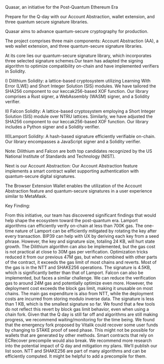 Quasar, an initiative for the Post-Quantum Ethereum Era

Prepare for the Q-day with our Account Abstraction, wallet extension, and three quantum secure signature libraries.

Quasar aims to advance quantum-secure cryptography for production. 

The project comprises three main components: Account Abstraction (AA), a web wallet extension, and three quantum-secure signature libraries.

At its core lies our quantum-secure signature library, which incorporates three selected signature schemes.Our team has adapted the signing algorithm to optimize compatibility on-chain and have implemented verifiers in Solidity.

I) Dilithium Solidity: a lattice-based cryptosystem utilizing Learning With Error (LWE) and Short Integer Solution (SIS) modules. We have tailored the SHA256 component to our keccak256-based XOF function. Our library comprises a Rust signer, a WebAssembly (WASM) signer, and a Solidity verifier.

II) Falcon Solidity: A lattice-based cryptosystem employing a Short Integer Solution (SIS) module over NTRU lattices. Similarly, we have adjusted the SHA256 component to our keccak256-based XOF function. Our library includes a Python signer and a Solidity verifier.

III)Lamport Solidity: A hash-based signature efficiently verifiable on-chain. Our library encompasses a JavaScript signer and a Solidity verifier.

Note: Dilithium and Falcon are both top candidates recognized by the US National Institute of Standards and Technology (NIST).

Next is our Account Abstraction:
Our Account Abstraction feature implements a smart contract wallet supporting authentication with quantum-secure digital signatures.
         
The Browser Extension Wallet enables the utilization of the Account Abstraction feature and quantum-secure signatures in a user experience similar to MetaMask.

Key Finding:

From this initiative, our team has discovered significant findings that would help shape the ecosystem toward the post-quantum era.
Lamport algorithms can efficiently verify on-chain at less than 700K gas. The one-time nature of Lamport can be efficiently mitigated by rotating the key after every transaction. BIP39 can help with UX by deriving each key from a seed phrase. However, the key and signature size, totaling 24 KB, will hurt state growth.
The Dilithium algorithm can also be implemented, but the gas cost is not practical at close to 30M gas per verification. Optimization tricks reduced it from our previous 47M gas, but when combined with other parts of the contract, it exceeds the gas limit of most chains and reverts. Most of the gas is in the NTT and SHAKE256 operations. The signature is 4.5KB, which is significantly better than that of Lamport.
Falcon can also be implemented, but faces a similar challenge. We can reduce the verification gas to around 24M gas and potentially optimize even more. However, the deployment cost exceeds the block gas limit, making it unusable on most chains. The main gas expenditure is also from NTT, while the deployment costs are incurred from storing modulo inverse data. The signature is less than 1 KB, which is the smallest signature so far.
We found that a few tools do not reflect this revert by block gas limit behavior, even when using a chain fork.
Given that the Q day is still far off and algorithms are still making progress, we recommend waiting/monitoring for the time being.
We found that the emergency fork proposed by Vitalik could recover some user funds by changing to STAKE proof of seed phase. This might not be possible for wallets that are generated by other methods. Smart contracts that rely on ECRecover precompile would also break. We recommend more research into the potential impact of Q day and mitigation my plans. We’ll publish our list soon.
NTT and SHAKE256 are part of many algorithms and can be efficiently computed. It might be helpful to add a precompile for them.
